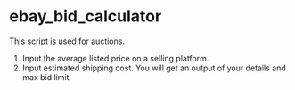 # ebay_bid_calculator

 This script is used for auctions.
1.  Input the average listed price on a selling platform. 
2.  Input estimated shipping cost.
You will get an output of your details and max bid limit. 
